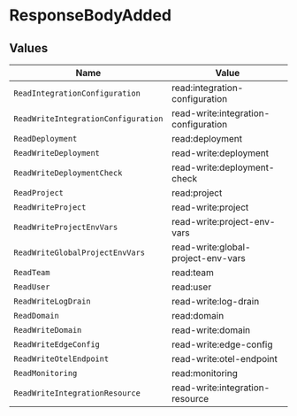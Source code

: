 # ResponseBodyAdded


## Values

| Name                                 | Value                                |
| ------------------------------------ | ------------------------------------ |
| `ReadIntegrationConfiguration`       | read:integration-configuration       |
| `ReadWriteIntegrationConfiguration`  | read-write:integration-configuration |
| `ReadDeployment`                     | read:deployment                      |
| `ReadWriteDeployment`                | read-write:deployment                |
| `ReadWriteDeploymentCheck`           | read-write:deployment-check          |
| `ReadProject`                        | read:project                         |
| `ReadWriteProject`                   | read-write:project                   |
| `ReadWriteProjectEnvVars`            | read-write:project-env-vars          |
| `ReadWriteGlobalProjectEnvVars`      | read-write:global-project-env-vars   |
| `ReadTeam`                           | read:team                            |
| `ReadUser`                           | read:user                            |
| `ReadWriteLogDrain`                  | read-write:log-drain                 |
| `ReadDomain`                         | read:domain                          |
| `ReadWriteDomain`                    | read-write:domain                    |
| `ReadWriteEdgeConfig`                | read-write:edge-config               |
| `ReadWriteOtelEndpoint`              | read-write:otel-endpoint             |
| `ReadMonitoring`                     | read:monitoring                      |
| `ReadWriteIntegrationResource`       | read-write:integration-resource      |